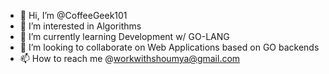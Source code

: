 - 👋 Hi, I’m @CoffeeGeek101
- 👀 I’m interested in Algorithms 
- 🌱 I’m currently learning Development w/ GO-LANG
- 💞️ I’m looking to collaborate on Web Applications based on GO backends
- 📫 How to reach me @workwithshoumya@gmail.com

<!---
CoffeeGeek101/CoffeeGeek101 is a ✨ special ✨ repository because its `README.md` (this file) appears on your GitHub profile.
You can click the Preview link to take a look at your changes.
--->
